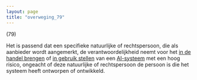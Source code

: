 ```yaml
---
layout: page
title: "overweging_79"
---
```


(79)

Het is passend dat een specifieke natuurlijke of rechtspersoon, die als aanbieder wordt aangemerkt, de verantwoordelijkheid neemt voor het [in de handel brengen](a3.md#^handel) of [in gebruik stellen](a3.md#^gebruik) van een [AI-systeem](a3.md#^ai-systeem) met een hoog risico, ongeacht of deze natuurlijke of rechtspersoon de persoon is die het systeem heeft ontworpen of ontwikkeld.